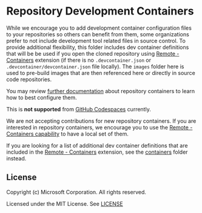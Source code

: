 # Repository Development Containers

While we encourage you to add development container configuration files to your repositories so others can benefit from them, some organizations prefer to not include development tool related files in source control. To provide additional flexibility, this folder includes dev container definitions that will be be used if you open the cloned repository using [Remote - Containers](https://aka.ms/vscode-remote/download/containers) extension (if there is no `.devcontainer.json` or `.devcontainer/devcontainer.json` file locally). The `images` folder here is used to pre-build images that are then referenced here or directly in source code repositories. 

You may review [further documentation](https://code.visualstudio.com/docs/remote/create-dev-container#_alternative-repository-configuration-folders) about repository containers to learn how to best configure them.

This is **not supported** from [GitHub Codespaces](https://github.com/features/codespaces) currently. 

We are not accepting contributions for new repository containers. If you are interested in repository containers, we encourage you to use the [Remote - Containers capability](https://code.visualstudio.com/docs/remote/create-dev-container#_alternative-repository-configuration-folders) to have a local set of them.

If you are looking for a list of additional dev container definitions that are included in the [Remote - Containers](https://aka.ms/vscode-remote/download/containers) extension, see the [containers](../containers) folder instead.

## License

Copyright (c) Microsoft Corporation. All rights reserved.

Licensed under the MIT License. See [LICENSE](https://github.com/microsoft/vscode-dev-containers/blob/main/LICENSE)
